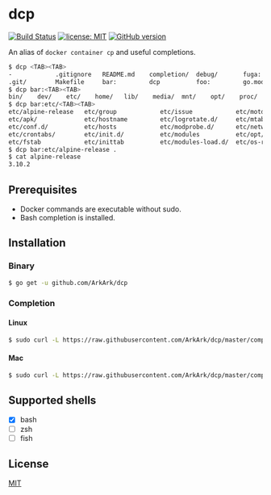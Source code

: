 dcp
===

[![Build Status](https://travis-ci.com/ArkArk/dcp.svg?branch=master)](https://travis-ci.com/ArkArk/dcp)
[![license: MIT](https://img.shields.io/badge/license-MIT-yellow.svg)](https://github.com/ArkArk/dcp/blob/master/LICENSE)
[![GitHub version](https://badge.fury.io/gh/arkark%2Fdcp.svg)](https://badge.fury.io/gh/arkark%2Fdcp)

An alias of `docker container cp` and useful completions.

```sh
$ dcp <TAB><TAB>
-            .gitignore   README.md    completion/  debug/       fuga:        go.sum       internal/
.git/        Makefile     bar:         dcp          foo:         go.mod       hoge:        main.go
$ dcp bar:<TAB><TAB>
bin/    dev/    etc/    home/   lib/    media/  mnt/    opt/    proc/   root/   run/    sbin/   srv/    sys/    tmp/    usr/    var/
$ dcp bar:etc/<TAB><TAB>
etc/alpine-release   etc/group            etc/issue            etc/motd             etc/passwd           etc/resolv.conf      etc/ssl/
etc/apk/             etc/hostname         etc/logrotate.d/     etc/mtab             etc/periodic/        etc/securetty        etc/sysctl.conf
etc/conf.d/          etc/hosts            etc/modprobe.d/      etc/network/         etc/profile          etc/services         etc/sysctl.d/
etc/crontabs/        etc/init.d/          etc/modules          etc/opt/             etc/profile.d/       etc/shadow           etc/udhcpd.conf
etc/fstab            etc/inittab          etc/modules-load.d/  etc/os-release       etc/protocols        etc/shells
$ dcp bar:etc/alpine-release .
$ cat alpine-release
3.10.2
```

## Prerequisites

- Docker commands are executable without sudo.
- Bash completion is installed.

## Installation

### Binary

```sh
$ go get -u github.com/ArkArk/dcp
```

### Completion

#### Linux

```sh
$ sudo curl -L https://raw.githubusercontent.com/ArkArk/dcp/master/completion/dcp -o /etc/bash_completion.d/dcp
```

#### Mac

```sh
$ sudo curl -L https://raw.githubusercontent.com/ArkArk/dcp/master/completion/dcp -o /usr/local/etc/bash_completion.d/dcp
```

## Supported shells

- [x] bash
- [ ] zsh
- [ ] fish

## License

[MIT](https://github.com/ArkArk/dcp/blob/master/LICENSE)
